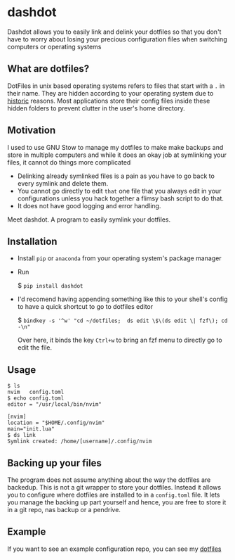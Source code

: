 # dashdot
Dashdot allows you to easily link and delink your dotfiles so that you don't have to worry about losing your precious configuration files when switching computers or operating systems

## What are dotfiles?
DotFiles in unix based operating systems refers to files that start with a `.` in their name. They are hidden according to your operating system due to [historic](https://web.archive.org/web/20140803082229/https://plus.google.com/+RobPikeTheHuman/posts/R58WgWwN9jp) reasons. Most applications store their config files inside these hidden folders to prevent clutter in the user's home directory.

## Motivation
I used to use GNU Stow to manage my dotfiles to make make backups and store in multiple computers and while it does an okay job at symlinking your files, it cannot do things more complicated
- Delinking already symlinked files is a pain as you have to go back to every symlink and delete them.
- You cannot go directly to edit `that` one file that you always edit in your configurations unless you hack together a flimsy bash script to do that. 
- It does not have good logging and error handling.

Meet dashdot. A program to easily symlink your dotfiles.

## Installation
- Install `pip` or `anaconda` from your operating system's package manager
- Run

    $ `pip install dashdot`
- I'd recomend having appending something like this to your shell's config to have a quick shortcut to go to dotfiles editor

    $ `bindkey -s '^w' "cd ~/dotfiles;  ds edit \$\(ds edit \| fzf\); cd -\n"`
  
    Over here, it binds the key `Ctrl+w` to bring an fzf menu to directly go to edit the file.

## Usage
```
$ ls 
nvim   config.toml
$ echo config.toml
editor = "/usr/local/bin/nvim"

[nvim]
location = "$HOME/.config/nvim"
main="init.lua"
$ ds link
Symlink created: /home/[username]/.config/nvim
```

## Backing up your files
The program does not assume anything about the way the dotfiles are backedup. This is not a git wrapper to store your dotfiles. Instead it allows you to configure where dotfiles are installed to in a `config.toml` file. It lets you manage the backing up part yourself and hence, you are free to store it in a git repo, nas backup or a pendrive.

## Example
If you want to see an example configuration repo, you can see my [dotfiles](https://github.com/Try3D/.dotfiles)
